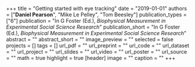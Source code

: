 +++
title = "Getting started with eye tracking"
date = "2019-01-01"
authors = ["__Daniel Pearson__", "Mike Le Pelley", "Tom Beesley"]
publication_types = ["6"]
publication = "In G Foster (Ed.), *Biophysical Measurement in Experimental Social Science Research*"
publication_short = "In G Foster (Ed.), *Biophysical Measurement in Experimental Social Science Research*"
abstract = ""
abstract_short = ""
image_preview = ""
selected = false
projects = []
tags = []
url_pdf = ""
url_preprint = ""
url_code = ""
url_dataset = ""
url_project = ""
url_slides = ""
url_video = ""
url_poster = ""
url_source = ""
math = true
highlight = true
[header]
image = ""
caption = ""
+++
